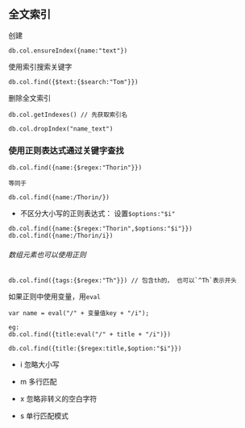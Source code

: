 
## 全文索引

创建

```
db.col.ensureIndex({name:"text"})
```

使用索引搜索关键字
```
db.col.find({$text:{$search:"Tom"}})
```

删除全文索引
```
db.col.getIndexes() // 先获取索引名

db.col.dropIndex("name_text")

```

### 使用正则表达式通过关键字查找

```
db.col.find({name:{$regex:"Thorin"}})

等同于

db.col.find({name:/Thorin/})
```

* 不区分大小写的正则表达式： 设置`$options:"$i"`

```
db.col.find({name:{$regex:"Thorin",$options:"$i"}})
db.col.find({name:/Thorin/i})
```

###### 数组元素也可以使用正则

```
db.col.find({tags:{$regex:"Th"}}) // 包含th的， 也可以`^Th`表示开头
```

如果正则中使用变量，用`eval`
```
var name = eval("/" + 变量值key + "/i");

eg:
db.col.find({title:eval("/" + title + "/i")})

db.col.find({title:{$regex:title,$option:"$i"}})
```

* i 忽略大小写

* m 多行匹配

* x 忽略非转义的空白字符

* s 单行匹配模式


